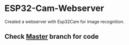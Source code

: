 # ESP32-Cam-Webserver
Created a webserver with Esp32Cam for image recognition.
## Check [Master](https://github.com/EddyEjembi/ESP32-Cam-Webserver/tree/master) branch for code
